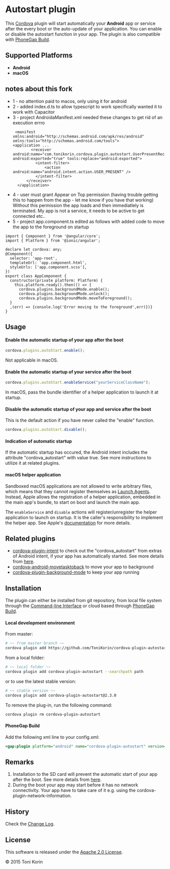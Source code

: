 # Autostart plugin #
This [Cordova][cordova] plugin will start automatically your __Android__ app or service after the every boot or the auto-update of your application. You can enable or disable the autostart function in your app. The plugin is also compatible with [PhoneGap Build][PGB].

## Supported Platforms ##
- __Android__
- __macOS__

## notes about this fork ##
- 1 - no attention paid to macos, only using it for android
- 2 - added index.d.ts to allow typescript to work specifically wanted it to work with Capacitor
- 3 - project AndroidaManifest.xml needed these changes to get rid of an execution errro
  ```
   <manifest xmlns:android="http://schemas.android.com/apk/res/android" xmlns:tools="http://schemas.android.com/tools">
  <application ...
          <receiver android:name="com.tonikorin.cordova.plugin.autostart.UserPresentReceiver" android:exported="true" tools:replace="android:exported">
            <intent-filter>
                <action android:name="android.intent.action.USER_PRESENT" />
            </intent-filter>
        </receiver>
    </application>
  ```
- 4 - user must grant Appear on Top permission (having trouble getting this to happen from the app - let me know if you have that working)  Without this permission the app loads and then immediatlely is terminated.  My app is not a service, it needs to be active to get connected etc..
 - 5 - project app.component.ts edited as follows with added code to move the app to the foreground on startup
```
import { Component } from '@angular/core';
import { Platform } from '@ionic/angular';

declare let cordova: any;
@Component({
  selector: 'app-root',
  templateUrl: 'app.component.html',
  styleUrls: ['app.component.scss'],
})
export class AppComponent {
  constructor(private platform: Platform) {
    this.platform.ready().then(() => {
      cordova.plugins.backgroundMode.enable();
      cordova.plugins.backgroundMode.unlock();
      cordova.plugins.backgroundMode.moveToForeground();
  }
  ,(err) => {console.log('Error moving to the foreground',err)})}
}
```

## Usage ##

#### Enable the automatic startup of your app after the boot ####
```javascript
cordova.plugins.autoStart.enable();
```
Not applicable in macOS.
#### Enable the automatic startup of your service after the boot ####
```javascript
cordova.plugins.autoStart.enableService("yourServiceClassName");
```
In macOS, pass the bundle identifier of a helper application to launch it at startup.
#### Disable the automatic startup of your app and service after the boot ####
This is the default action if you have never called the "enable" function.
```javascript
cordova.plugins.autoStart.disable();
```

#### Indication of automatic startup ####
If the automatic startup has occured, the Android intent includes the attribute "cordova_autostart" with value true. See more instructions to utilize it at related plugins.

#### macOS helper application
Sandboxed macOS applications are not allowed to write arbitrary files, which means that they cannot register themselves as [Launch Agents](https://developer.apple.com/library/content/documentation/MacOSX/Conceptual/BPSystemStartup/Chapters/CreatingLaunchdJobs.html). Instead, Apple allows the registration of a helper application, embedded in the main app's bundle, to start on boot and launch the main app.

The `enableService` and `disable` actions will register/unregister the helper application to launch on startup. It is the caller's responsibility to implement the helper app. See Apple's [documentation](https://developer.apple.com/library/content/documentation/MacOSX/Conceptual/BPSystemStartup/Chapters/CreatingLoginItems.html) for more details.

## Related plugins ##
- [cordova-plugin-intent][plugin-intent] to check out the "cordova_autostart" from extras of Android intent, if your app has automatically started. See more details from [here][stackoverflow_2].
- [cordova-android-movetasktoback][plugin-movetasktoback] to move your app to background
- [cordova-plugin-background-mode][plugin-background-mode] to keep your app running

## Installation ##
The plugin can either be installed from git repository, from local file system through the [Command-line Interface][CLI] or cloud based through [PhoneGap Build][PGB].

#### Local development environment ####
From master:
```bash
# ~~ from master branch ~~
cordova plugin add https://github.com/ToniKorin/cordova-plugin-autostart.git
```
from a local folder:
```bash
# ~~ local folder ~~
cordova plugin add cordova-plugin-autostart --searchpath path
```
or to use the latest stable version:
```bash
# ~~ stable version ~~
cordova plugin add cordova-plugin-autostart@2.3.0
```

To remove the plug-in, run the following command:
```bash
cordova plugin rm cordova-plugin-autostart
```

#### PhoneGap Build ####
Add the following xml line to your config.xml:
```xml
<gap:plugin platform="android" name="cordova-plugin-autostart" version="2.3.0" source="npm"/>
```

## Remarks ##
1. Installation to the SD card will prevent the automatic start of your app after the boot. See more details from [here][stackoverflow_1].
2. During the boot your app may start before it has no network connectivity. Your app have to take care of it e.g. using the cordova-plugin-network-information.

## History ##
Check the [Change Log][changelog].

## License ##

This software is released under the [Apache 2.0 License][apache2_license].

© 2015 Toni Korin

[cordova]: https://cordova.apache.org
[CLI]: http://cordova.apache.org/docs/en/edge/guide_cli_index.md.html#The%20Command-line%20Interface
[PGB]: http://docs.build.phonegap.com/en_US/index.html
[PGB_plugin]: https://build.phonegap.com/
[changelog]: https://github.com/ToniKorin/cordova-plugin-autostart/blob/master/CHANGELOG.md
[apache2_license]: http://opensource.org/licenses/Apache-2.0
[stackoverflow_1]: http://stackoverflow.com/questions/9556944/broadcastreceiver-not-working-when-app-is-installed-on-sd-card
[stackoverflow_2]: https://stackoverflow.com/questions/39218893/get-extras-in-cordova-app
[plugin-intent]: https://github.com/napolitano/cordova-plugin-intent
[plugin-movetasktoback]: https://github.com/mayflower/cordova-android-movetasktoback
[plugin-background-mode]: https://github.com/katzer/cordova-plugin-background-mode
